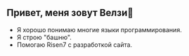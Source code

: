 ## Привет, меня зовут Велзи👋
- Я хорошо понимаю многие языки программирования.
- Я строю "башню".
- Помогаю Risen7 с разработкой сайта.
<!--
**Velzyvol/Velzyvol** is a ✨ _special_ ✨ repository because its `README.md` (this file) appears on your GitHub profile.

Here are some ideas to get you started:

- 🔭 I’m currently working on ...
- 🌱 I’m currently learning ...
- 👯 I’m looking to collaborate on ...
- 🤔 I’m looking for help with ...
- 💬 Ask me about ...
- 📫 How to reach me: ...
- 😄 Pronouns: ...
- ⚡ Fun fact: ...
-->
